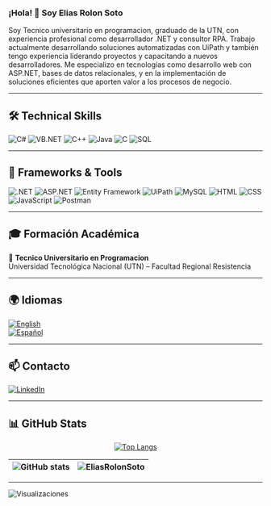 ### ¡Hola! 👋 Soy Elias Rolon Soto

Soy Tecnico universitario en programacion, graduado de la UTN, con experiencia profesional como desarrollador .NET y consultor RPA. Trabajo actualmente desarrollando soluciones automatizadas con UiPath y también tengo experiencia liderando proyectos y capacitando a nuevos desarrolladores. Me especializo en tecnologías como desarrollo web con ASP.NET, bases de datos relacionales, y en la implementación de soluciones eficientes que aporten valor a los procesos de negocio.

---

## 🛠️ Technical Skills

![C#](https://img.shields.io/badge/Lenguaje-C%23-blueviolet?style=for-the-badge&logo=c-sharp)
![VB.NET](https://img.shields.io/badge/Lenguaje-VB.NET-lightgrey?style=for-the-badge&logo=dotnet)
![C++](https://img.shields.io/badge/Lenguaje-C%2B%2B-green?style=for-the-badge&logo=cplusplus)
![Java](https://img.shields.io/badge/Lenguaje-Java-orange?style=for-the-badge&logo=java)
![C](https://img.shields.io/badge/Lenguaje-C-blue?style=for-the-badge&logo=c)
![SQL](https://img.shields.io/badge/Lenguaje-SQL-blue?style=for-the-badge&logo=postgresql)

---

## 🧰 Frameworks & Tools

![.NET](https://img.shields.io/badge/Framework-.NET-blueviolet?style=for-the-badge&logo=dotnet)
![ASP.NET](https://img.shields.io/badge/Framework-ASP.NET-darkblue?style=for-the-badge&logo=dotnet)
![Entity Framework](https://img.shields.io/badge/ORM-Entity_Framework-2C3E50?style=for-the-badge&logo=dotnet)
![UiPath](https://img.shields.io/badge/RPA-UiPath-orange?style=for-the-badge&logo=uipath)
![MySQL](https://img.shields.io/badge/Base_de_Datos-MySQL-blue?style=for-the-badge&logo=mysql)
![HTML](https://img.shields.io/badge/HTML-HTML5-orange?style=for-the-badge&logo=html5)
![CSS](https://img.shields.io/badge/CSS-CSS3-blue?style=for-the-badge&logo=css3)
![JavaScript](https://img.shields.io/badge/JavaScript-JS-yellow?style=for-the-badge&logo=javascript)
![Postman](https://img.shields.io/badge/API_Testing-Postman-orange?style=for-the-badge&logo=postman)

---

## 🎓 Formación Académica

📘 **Tecnico Universitario en Programacion**  
Universidad Tecnológica Nacional (UTN) – Facultad Regional Resistencia

---

## 🌍 Idiomas

[![English](https://img.shields.io/badge/English-B2-yellow?style=flat-square)](https://en.wikipedia.org/wiki/Common_European_Framework_of_Reference_for_Languages)  
[![Español](https://img.shields.io/badge/Español-Nativo-brightgreen?style=flat-square)](https://es.wikipedia.org/wiki/Nivel_de_idioma)

---

## 📫 Contacto

[![LinkedIn](https://img.shields.io/badge/LinkedIn-Connect-blue?style=social&logo=linkedin)](https://www.linkedin.com/in/elias-rolon-soto)

---

## 📊 GitHub Stats

<div align="center">

[![Top Langs](https://github-readme-stats.vercel.app/api/top-langs/?username=EliasRolonSoto&theme=blue-green&langs_count=8)](https://github.com/anuraghazra/github-readme-stats)

</div>
<div align="center">

|![GitHub stats](https://github-readme-stats.vercel.app/api?username=EliasRolonSoto&show_icons=true&theme=blue-green)|<img src="https://github-readme-streak-stats.herokuapp.com/?user=EliasRolonSoto&theme=blue-green" alt="EliasRolonSoto" />|
|:-:|:-:|

</div>

---

![Visualizaciones](https://komarev.com/ghpvc/?username=EliasRolonSoto&color=brightgreen)


